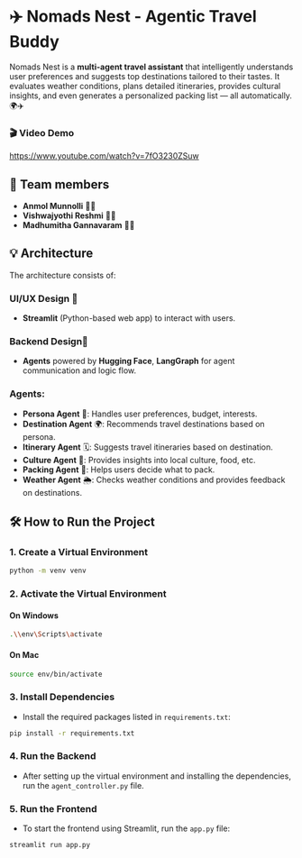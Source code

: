 # ✈️ Nomads Nest - Agentic Travel Buddy

Nomads Nest is a **multi-agent travel assistant** that intelligently understands user preferences and suggests top destinations tailored to their tastes. It evaluates weather conditions, plans detailed itineraries, provides cultural insights, and even generates a personalized packing list — all automatically. 🌍✈️

### 🎬 Video Demo 
https://www.youtube.com/watch?v=7fO3230ZSuw 
## 👥 Team members
- **Anmol Munnolli** 👨‍💻
- **Vishwajyothi Reshmi** 👩‍💻
- **Madhumitha Gannavaram** 👩‍💻

## 💡 Architecture

The architecture consists of:

### UI/UX Design 🎨
- **Streamlit** (Python-based web app) to interact with users.

### Backend Design🔧
- **Agents** powered by **Hugging Face**, **LangGraph** for agent communication and logic flow.

### Agents:
- **Persona Agent** 👤: Handles user preferences, budget, interests.
- **Destination Agent** 🌍: Recommends travel destinations based on persona.
- **Itinerary Agent** 🗓️: Suggests travel itineraries based on destination.
- **Culture Agent** 🍲: Provides insights into local culture, food, etc.
- **Packing Agent** 🧳: Helps users decide what to pack.
- **Weather Agent** 🌦️: Checks weather conditions and provides feedback on destinations.

## 🛠️ How to Run the Project

### **1. Create a Virtual Environment**
```bash
python -m venv venv
```
### **2. Activate the Virtual Environment**

#### On **Windows**
```bash
.\\env\Scripts\activate
```
#### On **Mac**
```bash
source env/bin/activate
```
### **3. Install Dependencies**
- Install the required packages listed in `requirements.txt`:
```bash
pip install -r requirements.txt
```
### **4. Run the Backend**
- After setting up the virtual environment and installing the dependencies, run the `agent_controller.py` file.

### **5. Run the Frontend**
- To start the frontend using Streamlit, run the `app.py` file:
```bash
streamlit run app.py
```
